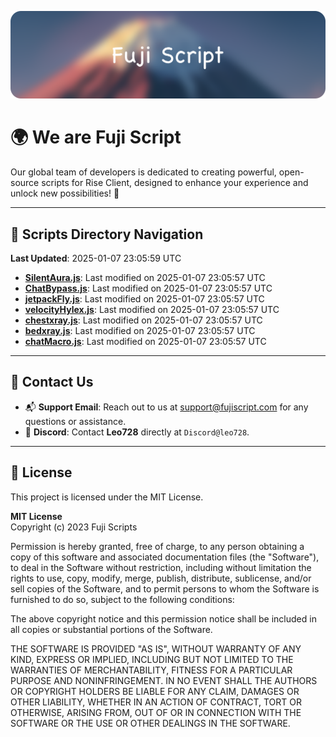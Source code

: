![Banner](.github/b.webp)

# 🌍 **We are Fuji Script**

Our global team of developers is dedicated to creating powerful, open-source scripts for Rise Client, designed to enhance your experience and unlock new possibilities! 🌟

---
<!-- SCRIPTS_NAVIGATION_START -->
## 📂 **Scripts Directory Navigation**

**Last Updated**: 2025-01-07 23:05:59 UTC

- **[SilentAura.js](scripts/SilentAura.js)**: Last modified on 2025-01-07 23:05:57 UTC
- **[ChatBypass.js](scripts/ChatBypass.js)**: Last modified on 2025-01-07 23:05:57 UTC
- **[jetpackFly.js](scripts/jetpackFly.js)**: Last modified on 2025-01-07 23:05:57 UTC
- **[velocityHylex.js](scripts/velocityHylex.js)**: Last modified on 2025-01-07 23:05:57 UTC
- **[chestxray.js](scripts/chestxray.js)**: Last modified on 2025-01-07 23:05:57 UTC
- **[bedxray.js](scripts/bedxray.js)**: Last modified on 2025-01-07 23:05:57 UTC
- **[chatMacro.js](scripts/chatMacro.js)**: Last modified on 2025-01-07 23:05:57 UTC

<!-- SCRIPTS_NAVIGATION_END -->

---

## 💬 **Contact Us**  
- 📬 **Support Email**: Reach out to us at [support@fujiscript.com](mailto:support@fujiscript.com) for any questions or assistance.  
- 💬 **Discord**: Contact **Leo728** directly at `Discord@leo728`.

---

## 📜 **License**

This project is licensed under the MIT License.  

**MIT License**  
Copyright (c) 2023 Fuji Scripts  

Permission is hereby granted, free of charge, to any person obtaining a copy of this software and associated documentation files (the "Software"), to deal in the Software without restriction, including without limitation the rights to use, copy, modify, merge, publish, distribute, sublicense, and/or sell copies of the Software, and to permit persons to whom the Software is furnished to do so, subject to the following conditions:  

The above copyright notice and this permission notice shall be included in all copies or substantial portions of the Software.  

THE SOFTWARE IS PROVIDED "AS IS", WITHOUT WARRANTY OF ANY KIND, EXPRESS OR IMPLIED, INCLUDING BUT NOT LIMITED TO THE WARRANTIES OF MERCHANTABILITY, FITNESS FOR A PARTICULAR PURPOSE AND NONINFRINGEMENT. IN NO EVENT SHALL THE AUTHORS OR COPYRIGHT HOLDERS BE LIABLE FOR ANY CLAIM, DAMAGES OR OTHER LIABILITY, WHETHER IN AN ACTION OF CONTRACT, TORT OR OTHERWISE, ARISING FROM, OUT OF OR IN CONNECTION WITH THE SOFTWARE OR THE USE OR OTHER DEALINGS IN THE SOFTWARE.  

